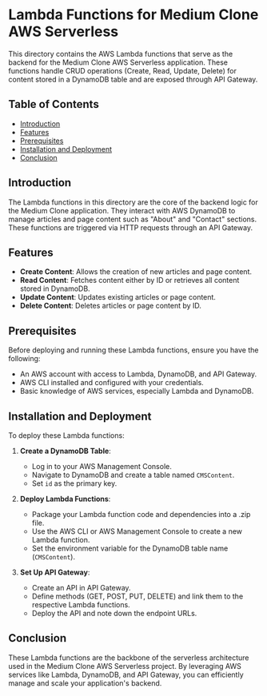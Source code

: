 # Lambda Functions for Medium Clone AWS Serverless

This directory contains the AWS Lambda functions that serve as the backend for the Medium Clone AWS Serverless application. These functions handle CRUD operations (Create, Read, Update, Delete) for content stored in a DynamoDB table and are exposed through API Gateway.

## Table of Contents

- [Introduction](#introduction)
- [Features](#features)
- [Prerequisites](#prerequisites)
- [Installation and Deployment](#installation-and-deployment)
- [Conclusion](#conclusion)

## Introduction

The Lambda functions in this directory are the core of the backend logic for the Medium Clone application. They interact with AWS DynamoDB to manage articles and page content such as "About" and "Contact" sections. These functions are triggered via HTTP requests through an API Gateway.

## Features

- **Create Content**: Allows the creation of new articles and page content.
- **Read Content**: Fetches content either by ID or retrieves all content stored in DynamoDB.
- **Update Content**: Updates existing articles or page content.
- **Delete Content**: Deletes articles or page content by ID.

## Prerequisites

Before deploying and running these Lambda functions, ensure you have the following:

- An AWS account with access to Lambda, DynamoDB, and API Gateway.
- AWS CLI installed and configured with your credentials.
- Basic knowledge of AWS services, especially Lambda and DynamoDB.

## Installation and Deployment

To deploy these Lambda functions:

1. **Create a DynamoDB Table**:
   - Log in to your AWS Management Console.
   - Navigate to DynamoDB and create a table named `CMSContent`.
   - Set `id` as the primary key.

2. **Deploy Lambda Functions**:
   - Package your Lambda function code and dependencies into a .zip file.
   - Use the AWS CLI or AWS Management Console to create a new Lambda function.
   - Set the environment variable for the DynamoDB table name (`CMSContent`).

3. **Set Up API Gateway**:
   - Create an API in API Gateway.
   - Define methods (GET, POST, PUT, DELETE) and link them to the respective Lambda functions.
   - Deploy the API and note down the endpoint URLs.

## Conclusion

These Lambda functions are the backbone of the serverless architecture used in the Medium Clone AWS Serverless project. By leveraging AWS services like Lambda, DynamoDB, and API Gateway, you can efficiently manage and scale your application's backend.
